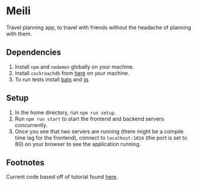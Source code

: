 # Meili
Travel planning app, to travel with friends without the headache of planning with them.

## Dependencies
1. Install `npm` and `nodemon` globally on your machine.
2. Install `cockroachdb` from [here](https://www.cockroachlabs.com/docs/stable/install-cockroachdb.html) on your machine.
3. To run tests install [bats](https://github.com/sstephenson/bats) and [jq](https://stedolan.github.io/jq/download/).

## Setup
1. In the home directory, run `npm run setup`.
2. Run `npm run start` to start the frontend and backend servers concurrently.
3. Once you see that two servers are running (there might be a compile time lag for the frontend), connect to `localhost:1024` (the port is set to 80) on your browser to see the application running.

## Footnotes
Current code based off of tutorial found [here](https://github.com/auth0-blog/vuejs2-authentication-tutorial).
